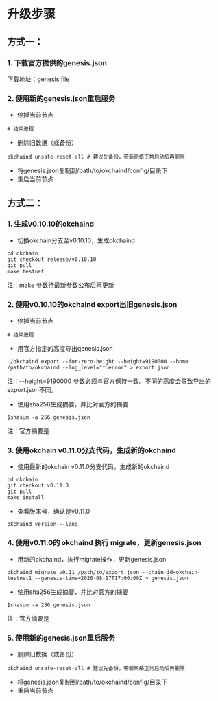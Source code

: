 # 升级步骤

## 方式一：
### 1. 下载官方提供的genesis.json
下载地址：[genesis file](https://raw.githubusercontent.com/okex/testnets/master/v0.11/genesis.json)

### 2. 使用新的genesis.json重启服务
- 停掉当前节点
```
# 结束进程
```
- 删除旧数据（或备份）
```
okchaind unsafe-reset-all # 建议先备份，带新网络正常启动后再删除
```
- 将genesis.json复制到/path/to/okchaind/config/目录下
- 重启当前节点



## 方式二：
### 1. 生成v0.10.10的okchaind
- 切换okchain分支至v0.10.10，生成okchaind
```
cd okchain
git checkout release/v0.10.10
git pull
make testnet
```
注：make 参数待最新参数公布后再更新

### 2. 使用v0.10.10的okchaind export出旧genesis.json
- 停掉当前节点
```
# 结束进程
```
- 用官方指定的高度导出genesis.json
```
./okchaind export --for-zero-height --height=9190000 --home /path/to/okchaind --log_level="*:error" > export.json
```
注：--height=9190000 参数必须与官方保持一致。不同的高度会导致导出的export.json不同。

- 使用sha256生成摘要，并比对官方的摘要
```
$shasum -a 256 genesis.json
```
注：官方摘要是


### 3. 使用okchain v0.11.0分支代码，生成新的okchaind

- 使用最新的okchain v0.11.0分支代码，生成新的okchaind
```
cd okchain
git checkout v0.11.0
git pull
make install
```
- 查看版本号，确认是v0.11.0
```
okchaind version --long
```


### 4. 使用v0.11.0的 okchaind 执行 migrate，更新genesis.json
- 用新的okchaind，执行migrate操作，更新genesis.json
```
okchaind migrate v0.11 /path/to/export.json --chain-id=okchain-testnet1 --genesis-time=2020-08-17T17:00:00Z > genesis.json
```

- 使用sha256生成摘要，并比对官方的摘要
```
$shasum -a 256 genesis.json
```
注：官方摘要是


### 5. 使用新的genesis.json重启服务
- 删除旧数据（或备份）
```
okchaind unsafe-reset-all # 建议先备份，带新网络正常启动后再删除
```
- 将genesis.json复制到/path/to/okchaind/config/目录下
- 重启当前节点







